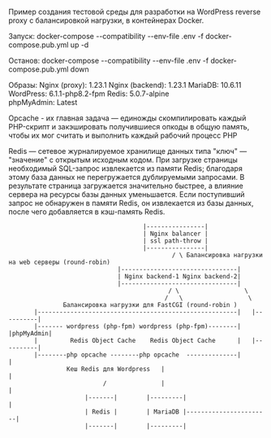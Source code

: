 Пример создания тестовой среды для разработки на WordPress
reverse proxy с балансировкой нагрузки,  в контейнерах Docker.

Запуск:
docker-compose --compatibility --env-file .env -f docker-compose.pub.yml up -d

Останов:
docker-compose --compatibility --env-file .env -f docker-compose.pub.yml down 

Образы:
Nginx (proxy):   1.23.1
Nginx (backend): 1.23.1
MariaDB:         10.6.11
WordPress:       6.1.1-php8.2-fpm
Redis:           5.0.7-alpine          
phpMyAdmin:      Latest

Opcache - их главная задача — единожды скомпилировать каждый PHP-скрипт 
и закэшировать получившиеся опкоды в общую память, чтобы их мог считать и
выполнить каждый рабочий процесс PHP

Redis — сетевое журналируемое хранилище данных типа "ключ" — "значение" с открытым исходным кодом.
При загрузке страницы необходимый SQL-запрос извлекается из памяти Redis; благодаря этому база данных не 
перегружается дублируемыми запросами. В результате страница загружается значительно быстрее, а влияние
сервера на ресурсы базы данных уменьшается. Если поступивший запрос не обнаружен в памяти Redis,
он извлекается из базы данных, после чего добавляется в кэш-память Redis.

                                             
                                         |----------------|
                                         | Nginx balancer |
                                         | ssl path-throw | 
                                         |----------------|
                                                 / \ Балансировка нагрузки на web серверы (round-robin)
                                  |--------------------------------|            
                                  | Nginx backend-1 Nginx backend-2| 
                                  |--------------------------------|
                                                / \                  \
                                               /   \                  \
                   Балансировка нагрузки для FastCGI (round-robin )   
           |-------------------------------------------------------|   |----------| 
           |------- wordpress (php-fpm) wordpress (php-fpm)--------|   |phpMyAdmin|
           |         Redis Object Cache    Redis Object Cache      |   |----------|   
           |--------php opcache --------php opcache  --------------|        |
                    Кеш Redis для Wordpress   |                             |
                              /               |                             |
                         |-------|        |---------|                       |
                         | Redis |        | MariaDB |-----------------------|
                         |-------|        |---------|
                         
                                                   
